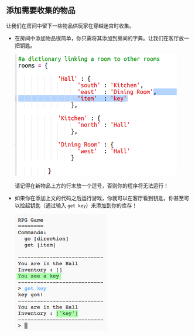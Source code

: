 ## 添加需要收集的物品

让我们在房间中留下一些物品供玩家在穿越迷宫时收集。



+ 在房间中添加物品很简单，你只需将其添加到房间的字典。让我们在客厅放一把钥匙。

  ![screenshot](images/rpg-key.png)

  请记得在新物品上方的行末放一个逗号，否则你的程序将无法运行！

+ 如果你在添加上文的代码之后运行游戏，你就可以在客厅看到钥匙，你甚至可以捡起钥匙（通过输入 `get key`）来添加到你的库存！

  ![screenshot](images/rpg-key-test.png)  



